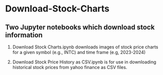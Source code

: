 # Download-Stock-Charts
## Two Jupyter notebooks which download stock information

1. Download Stock Charts.ipynb downloads images of stock price charts for a given symbol (e.g., INTC) and time frame (e.g, 2023-2024)

2. Download Stock Price History as CSV.ipynb is for use in downloading historical stock prices from yahoo finance as CSV files.
